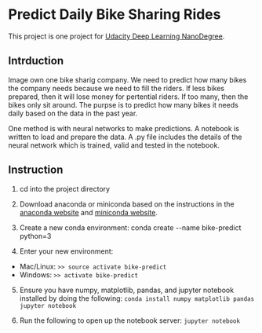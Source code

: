 # Predict Daily Bike Sharing Rides

This project is one project for [Udacity Deep Learning NanoDegree](https://www.udacity.com/course/deep-learning-nanodegree--nd101). 

## Intrduction

Image own one bike sharig company. We need to predict how many bikes the company needs because we need to fill the riders. If less bikes prepared, then it will lose money for pertential riders. If too many, then the bikes only sit around. The purpse is to predict how many bikes it needs daily based on the data in the past year.

One method is with neural networks to make predictions. A notebook is written to load and prepare the data. A .py file includes the details of the neural network which is trained, valid and tested in the notebook.

## Instruction

1. cd into the project directory

2. Download anaconda or miniconda based on the instructions in the [anaconda website](https://docs.anaconda.com/anaconda/install/) and [miniconda website](https://docs.conda.io/projects/conda/en/latest/user-guide/install/).

3. Create a new conda environment:
conda create --name bike-predict python=3

4. Enter your new environment:
- Mac/Linux: `>> source activate bike-predict`
- Windows: `>> activate bike-predict`

5. Ensure you have numpy, matplotlib, pandas, and jupyter notebook installed by doing the following:
`conda install numpy matplotlib pandas jupyter notebook`

6. Run the following to open up the notebook server:
`jupyter notebook`





